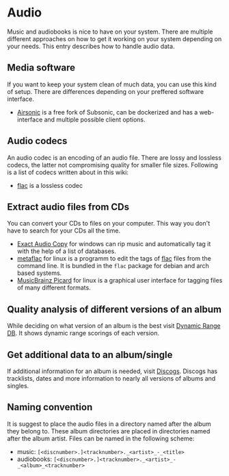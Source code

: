 # Audio

Music and audiobooks is nice to have on your system.
There are multiple different approaches on how to get it working on your system
depending on your needs.
This entry describes how to handle audio data.

## Media software

If you want to keep your system clean of much data, you can use this kind of setup.
There are differences depending on your preffered software interface.

- [Airsonic](./airsonic.md) is a free fork of Subsonic, can be dockerized and has
  a web-interface and multiple possible client options.

## Audio codecs

An audio codec is an encoding of an audio file.
There are lossy and lossless codecs, the latter not compromising quality for
smaller file sizes.
Following is a list of codecs written about in this wiki:

- [flac](./flac_(codec).md) is a lossless codec

## Extract audio files from CDs

You can convert your CDs to files on your computer.
This way you don't have to search for your CDs all the time.

- [Exact Audio Copy](https://www.exactaudiocopy.de) for windows can rip music
  and automatically tag it with the help of a list of databases.
- [metaflac](./linux/flac_(package).md) for linux is a programm
  to edit the tags of [flac](./flac_(codec).md) files from the command line.
  It is bundled in the `flac` package for debian and arch based systems.
- [MusicBrainz Picard](./picard.md) for linux is a
  graphical user interface for tagging files of many different formats.

## Quality analysis of different versions of an album

While deciding on what version of an album is the best visit
[Dynamic Range DB](https://dr.loudness-war.info).
It shows dynamic range scorings of each version.

## Get additional data to an album/single

If additional information for an album is needed, visit
[Discogs](https://www.discogs.com).
Discogs has tracklists, dates and more information to nearly all versions of
albums and singles.

## Naming convention

It is suggest to place the audio files in a directory named after the album they
belong to.
These album directories are placed in directories named after the album artist.
Files can be named in the following scheme:

- music: `[<discnumber>.]<tracknumber>._<artist>_-_<title>`
- audiobooks: `[<discnumber>.]<tracknumber>._<artist>_-_<album>_<tracknumber>`
